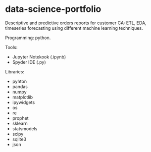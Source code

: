 # data-science-portfolio

Descriptive and predictive orders reports for customer CA: ETL, EDA, timeseries forecasting using different machine learning techniques.

Programming: python.

Tools:
- Jupyter Notekook (.ipynb)
- Spyder IDE (.py)

Libraries:
- pyhton
- pandas
- numpy
- matplotlib
- ipywidgets
- os
- re
- prophet
- sklearn
- statsmodels
- scipy
- sqlite3
- json
